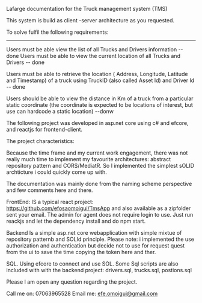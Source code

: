 
Lafarge documentation for the Truck management system (TMS)

This system is build as client -server architecture as you requested. 

To solve fulfil the following requirements:

----------------------------------------------- 

Users must be able view the list of all Trucks and Drivers information -- done
Users must be able to view the current location of all Trucks and Drivers -- done

Users must be able to retrieve the 
location (
Address, 
Longitude, 
Latitude and
Timestamp) of a truck using TruckID (also called Asset Id) 
and Driver Id -- done

Users should be able to view the distance in Km of a truck from a particular static
coordinate (the coordinate is expected to be locations of interest, but use can hardcode
a static location) --donw

The following project was developed in asp.net core using c# and efcore, and reactjs for frontend-client.

The project characteristics:

Because the time frame and my current work engagement, there was not really much time to implement my favourite architectures: abstract repository pattern and CORS/MediatR. So I implemented the simplest sOLID archticture i could quickly come up with.

The documentation was mainly done from the naming scheme perspective and few comments here and there.

FrontEnd:
IS a typical react project: https://github.com/efosaomoigui/TmsApp and also available as a zipfolder sent your email. The admin for agent does not require login to use. Just run reackjs and let the dependency install and do npm start.

Backend
Is a simple asp.net core webapplication with simple mixtue of repository patternb and SOLId principle. Please note: i implemented the use authorization and authentication but decide not to use for request quest from the ui to save the time copying the token here and ther.


SQL.
Using efcore to connect and use SOL. Some Sql scripts are also included with with the backend project: drivers.sql, trucks.sql, postions.sql

Please I am open any question regarding the project. 

Call me on: 07063965528
Email me: efe.omoigui@gmail.com





